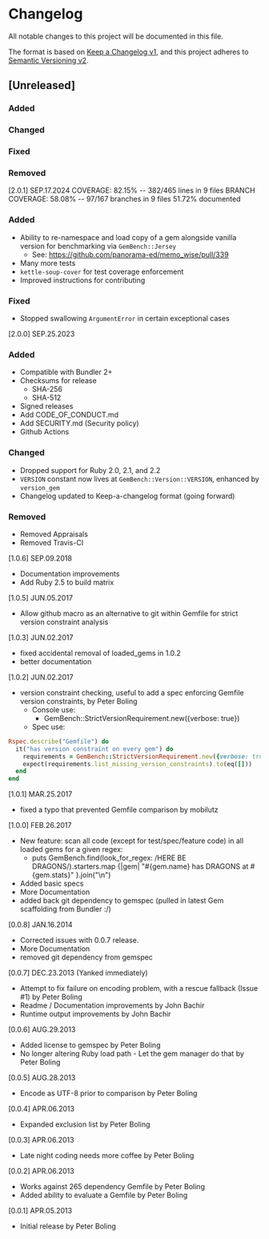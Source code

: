# Changelog

All notable changes to this project will be documented in this file.

The format is based on [Keep a Changelog v1](https://keepachangelog.com/en/1.0.0/),
and this project adheres to [Semantic Versioning v2](https://semver.org/spec/v2.0.0.html).

## [Unreleased]
### Added
### Changed
### Fixed
### Removed

[2.0.1] SEP.17.2024
COVERAGE:  82.15% -- 382/465 lines in 9 files
BRANCH COVERAGE:  58.08% -- 97/167 branches in 9 files
51.72% documented
### Added
* Ability to re-namespace and load copy of a gem alongside vanilla version for benchmarking via `GemBench::Jersey`
  * See: https://github.com/panorama-ed/memo_wise/pull/339
* Many more tests
* `kettle-soup-cover` for test coverage enforcement
* Improved instructions for contributing
### Fixed
* Stopped swallowing `ArgumentError` in certain exceptional cases

[2.0.0] SEP.25.2023
### Added
* Compatible with Bundler 2+
* Checksums for release
  * SHA-256
  * SHA-512
* Signed releases
* Add CODE_OF_CONDUCT.md
* Add SECURITY.md (Security policy)
* Github Actions
### Changed
* Dropped support for Ruby 2.0, 2.1, and 2.2
* `VERSION` constant now lives at `GemBench::Version::VERSION`, enhanced by `version_gem`
* Changelog updated to Keep-a-changelog format (going forward)
### Removed
* Removed Appraisals
* Removed Travis-CI

[1.0.6] SEP.09.2018
* Documentation improvements
* Add Ruby 2.5 to build matrix

[1.0.5] JUN.05.2017
* Allow github macro as an alternative to git within Gemfile for strict version constraint analysis

[1.0.3] JUN.02.2017
* fixed accidental removal of loaded_gems in 1.0.2
* better documentation

[1.0.2] JUN.02.2017
* version constraint checking, useful to add a spec enforcing Gemfile version constraints, by Peter Boling
  - Console use:
    - GemBench::StrictVersionRequirement.new({verbose: true})
  - Spec use:
```ruby
Rspec.describe("Gemfile") do
  it("has version constraint on every gem") do
    requirements = GemBench::StrictVersionRequirement.new({verbose: true})
    expect(requirements.list_missing_version_constraints).to(eq([]))
  end
end
```

[1.0.1] MAR.25.2017
* fixed a typo that prevented Gemfile comparison by mobilutz

[1.0.0] FEB.26.2017
* New feature: scan all code (except for test/spec/feature code) in all loaded gems for a given regex:
  - puts GemBench.find(look_for_regex: /HERE BE DRAGONS/).starters.map {|gem| "#{gem.name} has DRAGONS at #{gem.stats}" }.join("\n")
* Added basic specs
* More Documentation
* added back git dependency to gemspec (pulled in latest Gem scaffolding from Bundler :/)

[0.0.8] JAN.16.2014
* Corrected issues with 0.0.7 release.
* More Documentation
* removed git dependency from gemspec

[0.0.7] DEC.23.2013 (Yanked immediately)
* Attempt to fix failure on encoding problem, with a rescue fallback (Issue #1) by Peter Boling
* Readme / Documentation improvements by John Bachir
* Runtime output improvements by John Bachir

[0.0.6] AUG.29.2013
* Added license to gemspec by Peter Boling
* No longer altering Ruby load path - Let the gem manager do that by Peter Boling

[0.0.5] AUG.28.2013
* Encode as UTF-8 prior to comparison by Peter Boling

[0.0.4] APR.06.2013
* Expanded exclusion list by Peter Boling

[0.0.3] APR.06.2013
* Late night coding needs more coffee by Peter Boling

[0.0.2] APR.06.2013
* Works against 265 dependency Gemfile by Peter Boling
* Added ability to evaluate a Gemfile by Peter Boling

[0.0.1] APR.05.2013
* Initial release by Peter Boling
